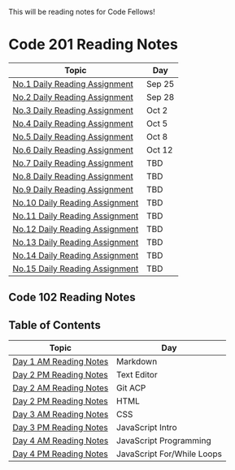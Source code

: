 This will be reading notes for Code Fellows!

# Code 201 Reading Notes

Topic | Day
------------ | -------------
[No.1 Daily Reading Assignment](class-01.md)| Sep 25
[No.2 Daily Reading Assignment](class-02.md)| Sep 28
[No.3 Daily Reading Assignment](class-03.md)| Oct 2
[No.4 Daily Reading Assignment](class-04.md)| Oct 5
[No.5 Daily Reading Assignment](class-05.md)| Oct 8
[No.6 Daily Reading Assignment](class-06.md)| Oct 12
[No.7 Daily Reading Assignment](class-07.md)| TBD
[No.8 Daily Reading Assignment](class-08.md)| TBD
[No.9 Daily Reading Assignment](class-09.md)| TBD
[No.10 Daily Reading Assignment](class-10.md)| TBD
[No.11 Daily Reading Assignment](class-11.md)| TBD
[No.12 Daily Reading Assignment](class-12.md)| TBD
[No.13 Daily Reading Assignment](class-13.md)| TBD
[No.14 Daily Reading Assignment](class-14.md)| TBD
[No.15 Daily Reading Assignment](class-15.md)| TBD

## Code 102 Reading Notes
## Table of Contents 

Topic | Day
------------ | -------------
[Day 1 AM Reading Notes](day1_AM.md)| Markdown
[Day 2 PM Reading Notes](day1_PM.md)| Text Editor
[Day 2 AM Reading Notes](day2_AM.md) | Git ACP
[Day 2 PM Reading Notes](day2_PM.md) | HTML
[Day 3 AM Reading Notes](day3_AM.md) | CSS
[Day 3 PM Reading Notes](day3_PM.md) | JavaScript Intro
[Day 4 AM Reading Notes](day4_AM.md) | JavaScript Programming
[Day 4 PM Reading Notes](day4_PM.md) | JavaScript For/While Loops
